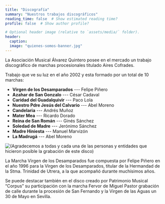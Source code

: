 ```yaml
---
title: "Discografía"
summary: "Nuestros trabajos discográficos"
reading_time: false  # Show estimated reading time?
profile: false  # Show author profile?

# Optional header image (relative to `assets/media/` folder).
header:
  caption: 
  image: "quienes-somos-banner.jpg"
---
```


La Asociación Musical Álvarez Quintero posee en el mercado un trabajo discográfico de marchas procesionales titulado Aires Cofrades.

Trabajo que ve su luz en el año 2002 y esta formado por un total de 10 marchas:

- **Virgen de los Desamparados** --- Felipe Piñero
- **Azahar de San Gonzalo** --- César Cadaval
- **Caridad del Guadalquivir** --- Paco Lola
- **Nuestro Pdre Jesús del Calvario** --- Abel Moreno
- **Candelaria** --- Andrés Muñoz
- **Mater Mea** --- Ricardo Dorado
- **Reina de San Román** --- Ginés Sánchez
- **Soledad de Madre** --- Jerónimo Sánchez
- **Madre Hiniesta** --- Manuel Marvizón
- **La Madrugá** --- Abel Moreno

![](aires-cofrades.jpg "(Agradecemos a todas y cada una de las personas y entidades que hicieron posible la grabación de este disco)")

La Marcha Virgen de los Desamparados fue compuesta por Felipe Piñero en el año 1996 para la Virgen de los Desamparados, titular de la Hermandad de la Stma. Trinidad de Utrera, a la que acompañó durante muchísimos años.

Se puede destacar también en el disco creado por Patrimonio Musical “Corpus” su participación con la marcha Fervor de Miguel Pastor grabación de calle durante la procesión de San Fernando y la Virgen de las Aguas un 30 de Mayo en Sevilla.
